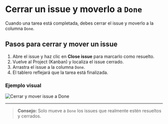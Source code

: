 # Cerrar un issue y moverlo a `Done`

Cuando una tarea está completada, debes cerrar el issue y moverlo a la columna `Done`.

## Pasos para cerrar y mover un issue

1. Abre el issue y haz clic en **Close issue** para marcarlo como resuelto.
2. Vuelve al Project (Kanban) y localiza el issue cerrado.
3. Arrastra el issue a la columna `Done`.
4. El tablero reflejará que la tarea está finalizada.

### Ejemplo visual

![Cerrar y mover issue a Done](https://docs.github.com/assets/images/help/projects/close-issue-move-done.png)

---

> **Consejo:** Solo mueve a `Done` los issues que realmente estén resueltos y cerrados.
